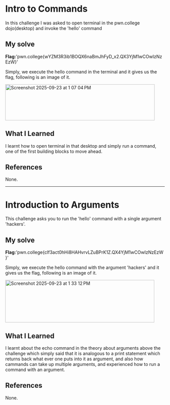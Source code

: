 # Intro to Commands

In this challenge I was asked to open terminal in the pwn.college dojo(desktop) and invoke the 'hello' command

## My solve

**Flag:**'pwn.college{wYZM3R3ib1BOQX6naBmJhFyD_x2.QX3YjM1wCOwIzNzEzW}'


Simply, we execute the hello command in the terminal and it gives us the flag, following is an image of it.


<img width="472" height="114" alt="Screenshot 2025-09-23 at 1 07 04 PM" src="https://github.com/user-attachments/assets/1305dcb8-62ef-46f5-b2f1-9cb85493d8e2" />



## What I Learned

I learnt how to open terminal in that desktop and simply run a command, one of the first building blocks to move ahead.

## References

None.
______________________________________________________
# Introduction to Arguments
This challenge asks you to run the 'hello' command with a single argument 'hackers'.
## My solve
**Flag:**'pwn.college{clf3act0hHi8HAHvrvLZuBPrK1Z.QX4YjM1wCOwIzNzEzW}'



Simply, we execute the hello command with the argument 'hackers' and it gives us the flag, following is an image of it.




<img width="471" height="134" alt="Screenshot 2025-09-23 at 1 33 12 PM" src="https://github.com/user-attachments/assets/d0bff683-cb47-4e95-810e-c64d7b3effeb" 
  />


## What I Learned
I learnt about the echo command in the theory about arguments above the challenge which simply said that it is analogous to a print statement which returns back what ever one puts into it as argument, and also how cammands can take up multiple arguments, and experienced how to run a command with an argument.
## References
None.






